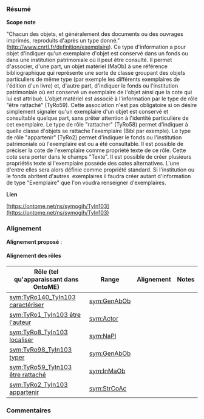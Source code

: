 ### Résumé

**Scope note**

"Chacun des objets, et généralement des documents ou des ouvrages imprimés, reproduits d'après un type donné." (http://www.cnrtl.fr/definition/exemplaire).	Ce type d'information a pour objet d'indiquer qu'un exemplaire d'objet est conservé dans un fonds ou dans une institution patrimoniale où il peut être consulté.	Il permet d'associer, d'une part, un objet matériel (MaOb) à une référence bibliographique qui représente une sorte de classe groupant des objets particuliers de même type (par exemple les différents exemplaires de l'édition d'un livre) et, d'autre part, d'indiquer le fonds ou l'institution patrimoniale où est conservé un exemplaire de l'objet ainsi que la cote qui lui est attribué.	L'objet matériel est associé à l'information par le type de rôle "être rattaché" (TyRo59). Cette association n'est pas obligatoire si on désire simplement signaler qu'un exemplaire d'un objet est conservé et consultable quelque part, sans prêter attention à l'identité particulière de cet exemplaire.	Le type de rôle "rattacher" (TyRo58) permet d'indiquer à quelle classe d'objets se rattache l'exemplaire (Bibl par exemple).	Le type de rôle "appartenir" (TyRo2) permet d'indiquer le fonds ou l'institution patrimoniale où l'exemplaire est ou a été consultable. Il est possible de préciser la cote de l'exemplaire comme propriété texte de ce rôle. Cette cote sera porter dans le champs "Texte". Il est possible de créer plusieurs propriétés texte si l'exemplaire possède des cotes alternatives. L'une d'entre elles sera alors définie comme propriété standard. Si l'institution ou le fonds abritent d'autres  exemplaires il faudra créer autant d'information de type "Exemplaire" que l'on voudra renseigner d'exemplaires. 

**Lien**

[https://ontome.net/ns/symogih/TyIn103](https://ontome.net/ns/symogih/TyIn103)

### Alignement

**Alignement proposé** :

#### Alignement des rôles

| Rôle (tel qu'apparaissant dans OntoME) | Range | Alignement | Notes |
| ----- | ----- | ----- | ----- |
| [sym:TyRo140_TyIn103 caractériser](https://ontome.net/ns/symogih/TyRo140_TyIn103) | [sym:GenAbOb](https://ontome.net/ns/symogih/GenAbOb) |   |   |
| [sym:TyRo1_TyIn103 être l'auteur](https://ontome.net/ns/symogih/TyRo1_TyIn103) | [sym:Actor](https://ontome.net/ns/symogih/Actor) |   |   |
| [sym:TyRo8_TyIn103 localiser](https://ontome.net/ns/symogih/TyRo8_TyIn103) | [sym:NaPl](https://ontome.net/ns/symogih/NaPl) |   |   |
| [sym:TyRo98_TyIn103 typer](https://ontome.net/ns/symogih/TyRo98_TyIn103) | [sym:GenAbOb](https://ontome.net/ns/symogih/GenAbOb) |   |   |
| [sym:TyRo59_TyIn103 être rattaché](https://ontome.net/ns/symogih/TyRo59_TyIn103) | [sym:InMaOb](https://ontome.net/ns/symogih/InMaOb) |   |   |
| [sym:TyRo2_TyIn103 appartenir](https://ontome.net/ns/symogih/TyRo2_TyIn103) | [sym:StrCoAc](https://ontome.net/ns/symogih/StrCoAc) |   |   |

### Commentaires